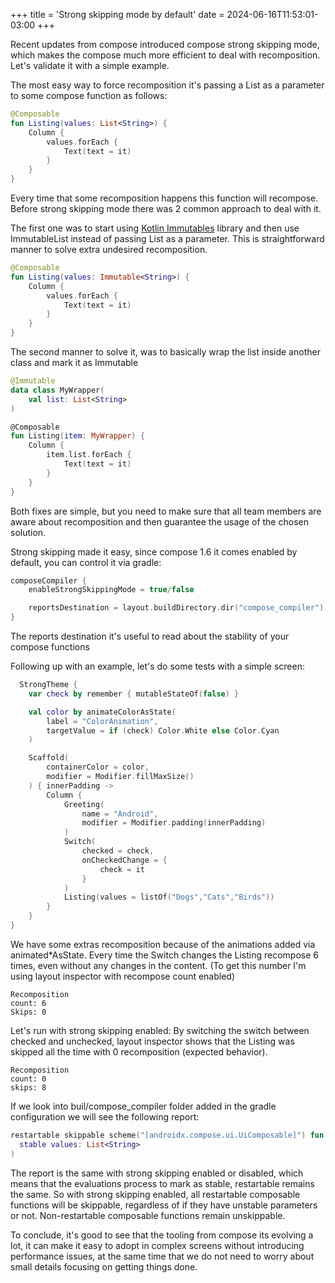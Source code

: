 +++
title = 'Strong skipping mode by default'
date = 2024-06-16T11:53:01-03:00
+++

Recent updates from compose introduced compose strong skipping mode, which makes the compose much more efficient to deal with recomposition. Let's validate it with a simple example.

The most easy way to force recomposition it's passing a List as a parameter to some compose function as follows:

```kotlin
@Composable
fun Listing(values: List<String>) {
    Column {
        values.forEach {
            Text(text = it)
        }
    }
}
```

Every time that some recomposition happens this function will recompose. Before strong skipping mode there was 2 common approach to deal with it.

The first one was to start using [Kotlin Immutables](https://github.com/Kotlin/kotlinx.collections.immutable) library and then use ImmutableList instead of passing List as a parameter. This is straightforward manner to solve extra undesired recomposition.

```kotlin
@Composable
fun Listing(values: Immutable<String>) {
    Column {
        values.forEach {
            Text(text = it)
        }
    }
}
```

The second manner to solve it, was to basically wrap the list inside another class and mark it as Immutable

```kotlin
@Immutable
data class MyWrapper(
    val list: List<String>
)

@Composable
fun Listing(item: MyWrapper) {
    Column {
        item.list.forEach {
            Text(text = it)
        }
    }
}
```

Both fixes are simple, but you need to make sure that all team members are aware about recomposition and then guarantee the usage of the chosen solution.

Strong skipping made it easy, since compose 1.6 it comes enabled by default, you can control it via gradle:

```kotlin
composeCompiler {
    enableStrongSkippingMode = true/false

    reportsDestination = layout.buildDirectory.dir("compose_compiler")
}
```

The reports destination it's useful to read about the stability of your compose functions

Following up with an example, let's do some tests with a simple screen:

```kotlin
  StrongTheme {
    var check by remember { mutableStateOf(false) }

    val color by animateColorAsState(
        label = "ColorAnimation",
        targetValue = if (check) Color.White else Color.Cyan
    )

    Scaffold(
        containerColor = color,
        modifier = Modifier.fillMaxSize()
    ) { innerPadding ->
        Column {
            Greeting(
                name = "Android",
                modifier = Modifier.padding(innerPadding)
            )
            Switch(
                checked = check,
                onCheckedChange = {
                    check = it
                }
            )
            Listing(values = listOf("Dogs","Cats","Birds"))
        }
    }
}
```

We have some extras recomposition because of the animations added via animated*AsState. Every time the Switch changes the Listing recompose 6 times, even without any changes in the content. (To get this number I'm using layout inspector with recompose count enabled)

```Plain-text
Recomposition 
count: 6
Skips: 0
```

Let's run with strong skipping enabled:
By switching the switch between checked and unchecked, layout inspector shows that the Listing was skipped all the time with 0 recomposition (expected behavior).

```Plain-text
Recomposition 
count: 0
skips: 8
```

If we look into buil/compose_compiler folder added in the gradle configuration we will see the following report:

```kotlin
restartable skippable scheme("[androidx.compose.ui.UiComposable]") fun Listing(
  stable values: List<String>
)
```

The report is the same with strong skipping enabled or disabled, which means that the evaluations process to mark as stable, restartable remains the same. So with strong skipping enabled, all restartable composable functions will be skippable, regardless of if they have unstable parameters or not. Non-restartable composable functions remain unskippable.

To conclude, it's good to see that the tooling from compose its evolving a lot, it can make it easy to adopt in complex screens without introducing performance issues, at the same time that we do not need to worry about small details focusing on getting things done.
